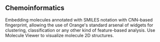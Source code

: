 Chemoinformatics
---------------

Embedding molecules annotated with SMILES notation with CNN-based fingerprint,
allowing the use of Orange's standard arsenal of widgets for 
clustering, classification or any other kind of 
feature-based analysis. Use Molecule Viewer to visualize molecule 2D structures.
